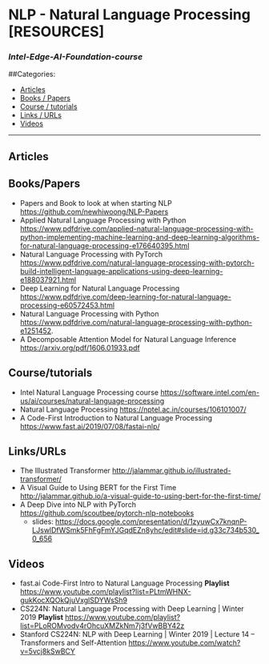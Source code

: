 # NLP - Natural Language Processing [RESOURCES]
### *Intel-Edge-AI-Foundation-course*

##Categories:
* [Articles](#Articles)
* [Books / Papers](#BooksPapers)
* [Course / tutorials](#Coursetutorials)
* [Links / URLs](#LinksURLs)
* [Videos](#Videos)
---

## Articles

## Books/Papers
* Papers and Book to look at when starting NLP https://github.com/newhiwoong/NLP-Papers
* Applied Natural Language Processing with Python https://www.pdfdrive.com/applied-natural-language-processing-with-python-implementing-machine-learning-and-deep-learning-algorithms-for-natural-language-processing-e176640395.html
* Natural Language Processing with PyTorch https://www.pdfdrive.com/natural-language-processing-with-pytorch-build-intelligent-language-applications-using-deep-learning-e188037921.html
* Deep Learning for Natural Language Processing https://www.pdfdrive.com/deep-learning-for-natural-language-processing-e60572453.html
* Natural Language Processing with Python https://www.pdfdrive.com/natural-language-processing-with-python-e1251452.
* A Decomposable Attention Model for Natural Language Inference https://arxiv.org/pdf/1606.01933.pdf

## Course/tutorials
* Intel Natural Language Processing course https://software.intel.com/en-us/ai/courses/natural-language-processing
* Natural Language Processing https://nptel.ac.in/courses/106101007/
* A Code-First Introduction to Natural Language Processing https://www.fast.ai/2019/07/08/fastai-nlp/

## Links/URLs
* The Illustrated Transformer http://jalammar.github.io/illustrated-transformer/
* A Visual Guide to Using BERT for the First Time http://jalammar.github.io/a-visual-guide-to-using-bert-for-the-first-time/
* A Deep Dive into NLP with PyTorch https://github.com/scoutbee/pytorch-nlp-notebooks
    - slides: https://docs.google.com/presentation/d/1zyuwCx7knqnP-LJswlDfWSmk5FhFgFmYJGqdEZn8yhc/edit#slide=id.g33c734b530_0_656

## Videos
* fast.ai Code-First Intro to Natural Language Processing **Playlist** https://www.youtube.com/playlist?list=PLtmWHNX-gukKocXQOkQjuVxglSDYWsSh9
* CS224N: Natural Language Processing with Deep Learning | Winter 2019 **Playlist** https://www.youtube.com/playlist?list=PLoROMvodv4rOhcuXMZkNm7j3fVwBBY42z
* Stanford CS224N: NLP with Deep Learning | Winter 2019 | Lecture 14 – Transformers and Self-Attention https://www.youtube.com/watch?v=5vcj8kSwBCY
